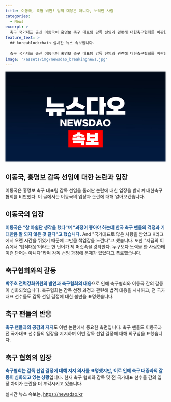 ```yaml
---
title: 이동국, 축협 비판! 법적 대응은 아니다, 노력한 사람
categories:
  - News
excerpt: >
  축구 국가대표 출신 이동국이 홍명보 축구 대표팀 감독 선임과 관련해 대한축구협회를 비판했다. 이동국은 유튜브 채널을 통해 국가대표 감독 선임 과정에서 아쉽다며 법적 대응은 필요 없다고 밝혔다. 또한, 전 국가대표 선수들과 축구 팬들로부터도 감독 선임 결정에 대한 비판과 불만이 쏟아졌다. 이에도 축협은 홍 감독을 선임했고, 2024년 4차 이사회 서면 결의 결과에 따라 선임이 이루어졌다. 요약: 축구 국가대표 출신 이동국이 홍 감독 선임과 관련해 축협을 비판했고, 전 국가대표 선수들과 팬들도 불만을 토로했으나 축협은 홍 감독을 선임했다.
feature_text: >
  ## koreablockchain 실시간 뉴스 속보입니다.

  축구 국가대표 출신 이동국이 홍명보 축구 대표팀 감독 선임과 관련해 대한축구협회를 비판했다. 이동국은 유튜브 채널을 통해 국가대표 감독 선임 과정에서 아쉽다며 법적 대응은 필요 없다고 밝혔다. 또한, 전 국가대표 선수들과 축구 팬들로부터도 감독 선임 결정에 대한 비판과 불만이 쏟아졌다. 이에도 축협은 홍 감독을 선임했고, 2024년 4차 이사회 서면 결의 결과에 따라 선임이 이루어졌다. 요약: 축구 국가대표 출신 이동국이 홍 감독 선임과 관련해 축협을 비판했고, 전 국가대표 선수들과 팬들도 불만을 토로했으나 축협은 홍 감독을 선임했다.
image: '/assets/img/newsdao_breakingnews.jpg'
---
```


<p><img src="/assets/img/newsdao_breakingnews.jpg" alt="koreablockchain 속보" /></p>

<h2>이동국, 홍명보 감독 선임에 대한 논란과 입장</h2>

<p data-ke-size="size16">이동국은 홍명보 축구 대표팀 감독 선임을 둘러싼 논란에 대한 입장을 밝히며 대한축구협회를 비판했다. 이 글에서는 이동국의 입장과 논란에 대해 알아보겠습니다.</p>

<h2 data-ke-size="size26">이동국의 입장</h2>

<p><b><span style="color: #1a5490;">이동국은 "참 아쉽단 생각을 했다"며 "과정이 좋아야 하는데 한국 축구 팬들의 걱정과 기대만큼 잘 되지 않은 것 같다"고 했습니다.</span></b> And "국가대표로 많은 사랑을 받았고 K리그에서 오랜 시간을 뛰었기 때문에 그만큼 책임감을 느낀다"고 했습니다. 또한 "지금의 이슈에서 '법적대응'이라는 한 단어가 제 머릿속을 강타한다. 누구보다 노력을 한 사람한테 이런 단어는 아니다"라며 감독 선임 과정에 문제가 있었다고 폭로했습니다.</p>

<h2 data-ke-size="size26">축구협회와의 갈등</h2>

<p><b><span style="color: #1a5490;">박주호 전력강화위원의 발언과 축구협회의 대응</span></b>으로 인해 축구협회와 이동국 간의 갈등이 심화되었습니다. 축구협회는 감독 선정 과정과 관련해 법적 대응을 시사하고, 전 국가대표 선수들도 감독 선임 결정에 대한 불만을 표명했습니다.</p>

<h2 data-ke-size="size26">축구 팬들의 반응</h2>

<p><b><span style="color: #1a5490;">축구 팬들과의 공감과 지지</span></b>도 이번 논란에서 중요한 측면입니다. 축구 팬들도 이동국과 전 국가대표 선수들의 입장을 지지하며 이번 감독 선임 결정에 대해 의구심을 표했습니다.</p>

<h2 data-ke-size="size26">축구 협회의 입장</h2>

<p><b><span style="color: #1a5490;">축구협회는 감독 선임 결정에 대해 지지 의사를 표명했지만, 이로 인해 축구 대중과의 갈등이 심화되고 있는 상황</span></b>입니다. 현재 축구 협회와 감독 및 전 국가대표 선수들 간의 입장 차이가 논란을 더 부각시키고 있습니다.</p>
실시간 뉴스 속보는, <a href="https://newsdao.kr" rel="dofollow">https://newsdao.kr</a>


